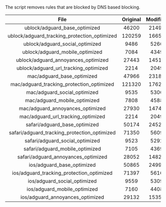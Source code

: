 The script removes rules that are blocked by DNS based blocking.


| File | Original | Modified |
|:----:|:-----:|:-----:|
| ublock/adguard_base_optimized | 46200 | 21493 |
| ublock/adguard_tracking_protection_optimized | 120259 | 16657 |
| ublock/adguard_social_optimized | 9486 | 5266 |
| ublock/adguard_mobile_optimized | 7084 | 4349 |
| ublock/adguard_annoyances_optimized | 27443 | 14517 |
| ublock/adguard_url_tracking_optimized | 2214 | 2049 |
| mac/adguard_base_optimized | 47966 | 23185 |
| mac/adguard_tracking_protection_optimized | 121320 | 17620 |
| mac/adguard_social_optimized | 9535 | 5306 |
| mac/adguard_mobile_optimized | 7808 | 4588 |
| mac/adguard_annoyances_optimized | 27930 | 14749 |
| mac/adguard_url_tracking_optimized | 2214 | 2049 |
| safari/adguard_base_optimized | 50174 | 24528 |
| safari/adguard_tracking_protection_optimized | 71350 | 5609 |
| safari/adguard_social_optimized | 9523 | 5292 |
| safari/adguard_mobile_optimized | 7105 | 4369 |
| safari/adguard_annoyances_optimized | 28052 | 14822 |
| ios/adguard_base_optimized | 50865 | 24991 |
| ios/adguard_tracking_protection_optimized | 71397 | 5616 |
| ios/adguard_social_optimized | 9559 | 5309 |
| ios/adguard_mobile_optimized | 7160 | 4408 |
| ios/adguard_annoyances_optimized | 29132 | 15353 |
